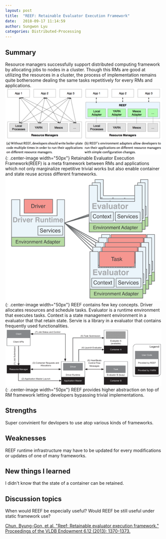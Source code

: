 ```yaml
---
layout: post
title:  "REEF: Retainable Evaluator Execution Framework"
date:   2018-09-17 11:14:59
author: Sungwon Lyu
categories: Distributed-Processing
---
```


## Summary
Resource managers successfully support distributed computing framework by allocating jobs to nodes in a cluster. Though this RMs are good at utilizing the resources in a cluster, the process of implementation remains quite bothersome dealing the same tasks repetitively for every RMs and applications. 
![image](/assets/images/reef1.png){: .center-image width="50px"}
Retainable Evaluator Execution Framework(REEF) is a meta framework between RMs and applications which not only marginalize repetitive trivial works but also enable container and state reuse across different frameworks. 
![image](/assets/images/reef2.png){: .center-image width="50px"}
REEF contains few key concepts. Driver allocates resources and schedule tasks. Evaluator is a runtime environment that executes tasks. Context is a state management environment in a evaluator that that retain state. Servie is a library in a evaluator that contains frequently used functionalities.
![image](/assets/images/reef3.png){: .center-image width="50px"}
REEF provides higher abstraction on top of RM framework letting developers bypassing trivial implementations.

## Strengths
Super convinient for devlopers to use atop various kinds of frameworks.

## Weaknesses
REEF runtime infrastructure may have to be updated for every modifications or updates of one of many frameworks.

## New things I learned
I didn't know that the state of a container can be retained. 

## Discussion topics
When would REEF be especially useful? Would REEF be still useful under static framework use?

[Chun, Byung-Gon, et al. "Reef: Retainable evaluator execution framework." Proceedings of the VLDB Endowment 6.12 (2013): 1370-1373.](https://dl.acm.org/citation.cfm?id=2536318)